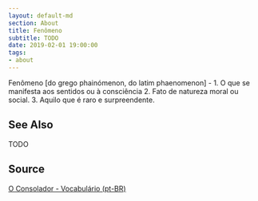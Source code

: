 ```yaml
---
layout: default-md
section: About
title: Fenômeno
subtitle: TODO
date: 2019-02-01 19:00:00
tags:
- about
---
```


Fenômeno [do grego phainómenon, do latim phaenomenon] - 1. O que se manifesta aos sentidos ou à consciência 2. Fato de natureza moral ou social. 3. Aquilo que é raro e surpreendente.

## See Also
TODO

## Source
[O Consolador - Vocabulário (pt-BR)](http://www.oconsolador.com.br/linkfixo/vocabulario/principal.html)


